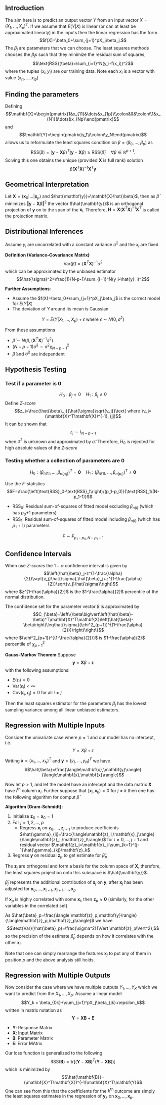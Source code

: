 ## Introduction

The aim here is to predict an output vector $Y$ from an input vector $X=(X_1,\dots,X_p)^T$. If we assume that $E(Y\vert X)$ is linear (or can at least be approximated linearly) in the inputs then the linear regression has the form
$$f(X)=\beta_0+\sum_{j=1}^pX_j\beta_j.$$
The $\beta_j$ are parameters that we can choose. The least squares methods chooses the $\beta_j$s such that they minimize the residual sum of squares,
$$\text{RSS}(\beta)=\sum_{i=1}^N(y_i-f(x_i))^2$$
where the tuples $(x_i,y_i)$ are our training data. Note each $x_i$ is a vector with value $(x_{i1},\dots,x_{ip})$

## Finding the parameters
Defining
$$\mathbf{X}=\begin{pmatrix}1&x_{11}&\dots&x_{1p}\\\colon&&&\colon\\1&x_{N1}&\dots&x_{Np}\end{pmatrix}$$
and 
$$\mathbf{Y}=\begin{pmatrix}y_1\\\colon\\y_N\end{pmatrix}$$
allows us to reformulate the least squares condition on $\beta=(\beta_0,\dots,\beta_{p})$ as
$$\text{RSS}(\beta)=(\mathbf{y}-\mathbf{X}\beta)^T(\mathbf{y}-\mathbf{X}\beta)\geq\text{RSS}(\hat{\beta})\quad\forall\beta\in\mathbb{R}^{p+1}.$$
Solving this one obtains the unique (provided $\mathbf{X}$ is full rank) solution
$$\hat{\beta}(\mathbf{X}^T\mathbf{X})^{-1}\mathbf{X}^T\mathbf{y}$$

## Geometrical Interpretation

Let $\mathbf{X}=(\mathbf{x}_0\vert\dots\vert\mathbf{x}_p)$ and $\hat{\mathbf{y}}=\mathbf{X}\hat{\beta}$, then as $\hat{\beta}$ minimizes $\Vert\mathbf{y}-\mathbf{X}\beta\Vert^2$ the vector $\hat{\mathbf{y}}$ is an orthogonal projection of $\mathbf{y}$ on to the span of the $\mathbf{x}_i$. Therefore, $\mathbf{H}=\mathbf{X}(\mathbf{X}^T\mathbf{X})^{-1}\mathbf{X}^T$ is called the projection matrix.

## Distributional Inferences

Assume $y_i$ are uncorrelated with a constant variance $\sigma^2$ and the $x_i$ are fixed. 

**Definition (Variance-Covariance Matrix)**
$$\text{Var}(\hat{\beta})=(\mathbf{X}^T\mathbf{X})^{-1}\sigma^2$$
which can be approximated by the unbiased estimator
$$\hat{\sigma}^2=\frac{1}{N-p-1}\sum_{i=1}^N(y_i-\hat{y}_i)^2$$

**Further Assumptions**:
- Assume the $f(X)=\beta_0+\sum_{j=1}^pX_j\beta_j$ is the correct model for $E(Y\vert X)$
- The deviation of $Y$ around its mean is Gaussian

$$Y=E(Y\vert X_1,\dots,X_p)+\epsilon\text{ where }\epsilon\sim N(0,\sigma^2)$$

From these assumptions
- $\hat{\beta}\sim N(\beta,(\mathbf{X}^T\mathbf{X})^{-1}\sigma^2)$
- $(N-p-1)\hat{\sigma}^2\sim\sigma^2\chi^2_{N-p-1}$
- $\hat{\beta}$ and $\hat{\sigma}^2$ are independent

## Hypothesis Testing

### Test if a parameter is $0$
$$H_0:\beta_j=0\quad H_1:\beta_j\neq 0$$
Define *Z-score*
$$z_j=\frac{\hat{\beta}_j}{\hat{\sigma}\sqrt{v_j}}\text{ where }v_j=(\mathbf{X}^T\mathbf{X})^{-1}_{jj}$$
It can be shown that
$$z_j\sim t_{N-p-1}$$
when $\sigma^2$ is unknown and approximated by $\hat{\sigma}$. Therefore, $H_0$ is rejected for high absolute values of the *Z-score*

### Testing whether a collection of parameters are $0$

$$H_0:\left(\beta_{n(1)},\dots,\beta_{n(p_1)}\right)^T=\mathbf{0}\quad H_1:\left(\beta_{n(1)},\dots,\beta_{n(p_1)}\right)^T\neq\mathbf{0}$$

Use the $F$-statistics
$$F=\frac{\left(\text{RSS}_0-\text{RSS}_1\right)/(p_1-p_0)}{\text{RSS}_1/(N-p_1-1)}$$
- $\text{RSS}_0$: Residual sum-of-squares of fitted model excluding $\beta_{n(i)}$ (which has $p_0$+1 parameters)
- $\text{RSS}_1$: Residual sum-of-squares of fitted model including $\beta_{n(i)}$ (which has $p_1+1$) parameters

$$F\sim F_{p_1-p_0, N-p_1-1}$$

## Confidence Intervals

When use *Z-scores* the $1-\alpha$ confidence interval is given by
$$\left(\hat{\beta}_j-z^{1-\frac{\alpha}{2}}\sqrt{v_j}\hat{\sigma},\hat{\beta}_j+z^{1-\frac{\alpha}{2}}\sqrt{v_j}\hat{\sigma}\right)$$
where $z^{1-\frac{\alpha}{2}}$ is the $1-\frac{\alpha}{2}$ percentile of the normal distribution. 

The confidence set for the parameter vector $\beta$ is approximated by
$$C_{\beta}=\left\{\beta\big\vert\left(\hat{\beta}-\beta)^T\mathbf{X}^T\mathbf{X}\left(\hat{\beta}-\beta\right)\leq\hat{\sigma}(\chi^2_{p+1})^{(1-\frac{\alpha}{2})}\right)\right\}$$
where $(\chi^2_{p+1})^{(1-\frac{\alpha}{2})}$ is $1-\frac{\alpha}{2}$ percentile of $\chi_{p+1}^2$

**Gauss-Markov Theorem**
Suppose 
$$\mathbf{y}=\mathbf{X}\beta+\mathbf{\epsilon}$$
with the following assumptions:
- $E(\epsilon_i)=0$
- $\text{Var}(\epsilon_i)<\infty$
- $\text{Cov}(\epsilon_i,\epsilon_j)=0$ for all $i\neq j$

Then the least squares estimator for the parameters $\beta_j$ has the lowest sampling variance among all linear unbiased estimators.

## Regression with Multiple Inputs

Consider the univariate case where $p=1$ and our model has no intercept, i.e.
$$Y=X\beta+\epsilon$$

Writing $\mathbf{x}=(x_1,\dots,x_N)^T$ and $\mathbf{y}=(y_1,\dots,y_N)^T$ we have
$$\hat{\beta}=\frac{\langle\mathbf{x},\mathbf{y}\rangle}{\langle\mathbf{x},\mathbf{x}\rangle}$$

Now let $p>1$, and let the model have an intercept and the data matrix $\mathbf{X}$ have $i^{\text{th}}$ column $\mathbf{x}_i$. Further suppose that $\langle\mathbf{x}_j,\mathbf{x}_k\rangle=0$ for $j\neq k$ then one has the following algorithm for comput $\hat{\beta}$

**Algorithm (Gram-Schmidt):**
1. Initialize $\mathbf{z}_0=\mathbf{x}_0=1$
2. For $j=1,2,\dots,p$
   - Regress $\mathbf{x}_j$ on $\mathbf{z}_0,\dots,\mathbf{z}_{j-1}$ to produce coefficients $\hat{\gamma}_{lj}=\frac{\langle\mathbf{z}_l,\mathbf{x}_j\rangle}{\langle\mathbf{z}_l,\mathbf{z}_l\rangle}$ for $l=0,\dots,j-1$ and residual vector $\mathbf{z}_j=\mathbf{x}_j-\sum_{k=1}^{j-1}\hat{\gamma}_{kj}\mathbf{z}_k$
3. Regress $\mathbf{y}$ on residual $\mathbf{z}_p$ to get estimate for $\hat{\beta}_p$

The $\mathbf{z}_j$ are orthogonal and form a basis for the column space of $\mathbf{X}$, therefore, the least squares projection onto this subspace is $\hat{\mathbf{y}}$.

$\hat{\beta}_j$ represents the additional contribution of $\mathbf{x}_j$ on $\mathbf{y}$, after $\mathbf{x}_j$ has been adjusted for $\mathbf{x}_0,\dots,\mathbf{x}_{j-1},\mathbf{x}_{j+1},\dots,\mathbf{x}_p$

If $\mathbf{x}_p$ is highly correlated with some $\mathbf{x}_i$, then $\mathbf{z}_p\approx \mathbf{0}$ (similarly, for the other variables in the correlated set).

As $\hat{\beta}_p=\frac{\langle \mathbf{z}_p,\mathbf{y}\rangle}{\langle\mathbf{z}_p,\mathbf{z}_p\rangle}$ we have
$$\text{Var}(\hat{\beta}_p)=\frac{\sigma^2}{\Vert \mathbf{z}_p\Vert^2},$$
so the precision of the estimate $\hat{\beta}_p$ depends on how it correlates with the other $\mathbf{x}_i$.

Note that one can simply rearrange the features $\mathbf{x}_j$ to put any of them in position $p$ and the above analysis still holds.

## Regression with Multiple Outputs

Now consider the case where we have multiple outputs $Y_1,\dots, Y_K$ which we want to predict from the $X_1,\dots,X_p$. Assume a linear model
$$Y_k = \beta_{0k}+\sum_{j=1}^pX_j\beta_{jk}+\epsilon_k$$
written in matrix notation as
$$\mathbf{Y}=\mathbf{XB}+\mathbf{E}$$
- $\mathbf{Y}$: Response Matrix
- $\mathbf{X}$: Input Matrix
- $\mathbf{B}$: Parameter Matrix
- $\mathbf{E}$: Error MAtrix

Our loss function is generalized to the following
$$\text{RSS}(\mathbf{B})=\text{tr}\left[\left(\mathbf{Y}-\mathbf{XB})^T\left(\mathbf{Y}-\mathbf{XB}\right)\right)\right]$$
which is minimized by
$$\hat{\mathbf{B}}=(\mathbf{X}^T\mathbf{X})^{-1}\mathbf{X}^T\mathbf{Y}$$
One can see from this that the coefficients for the $k^{\text{th}}$ outcome are simply the least squares estimates in the regression of $\mathbf{y}_k$ on $\mathbf{x}_0,\dots,\mathbf{x}_p$.